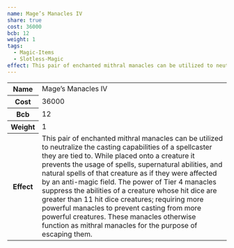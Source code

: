 ```yaml
---
name: Mage’s Manacles IV
share: true
cost: 36000
bcb: 12
weight: 1
tags:
  - Magic-Items
  - Slotless-Magic
effect: This pair of enchanted mithral manacles can be utilized to neutralize the casting capabilities of a spellcaster they are tied to. While placed onto a creature it prevents the usage of spells, supernatural abilities, and natural spells of that creature as if they were affected by an anti-magic field. The power of Tier 4 manacles suppress the abilities of a creature whose hit dice are greater than 11 hit dice creatures; requiring more powerful manacles to prevent casting from more powerful creatures. These manacles otherwise function as mithral manacles for the purpose of escaping them.
---
```

<p><span dir="ltr" style="overflow-x: auto;"><table><tbody><tr><th dir="ltr">Name</th><td dir="ltr">Mage’s Manacles IV</td></tr><tr><th dir="ltr">Cost</th><td dir="auto">36000</td></tr><tr><th dir="ltr">Bcb</th><td dir="auto">12</td></tr><tr><th dir="ltr">Weight</th><td dir="auto">1</td></tr><tr><th dir="ltr">Effect</th><td dir="ltr">This pair of enchanted mithral manacles can be utilized to neutralize the casting capabilities of a spellcaster they are tied to. While placed onto a creature it prevents the usage of spells, supernatural abilities, and natural spells of that creature as if they were affected by an anti-magic field. The power of Tier 4 manacles suppress the abilities of a creature whose hit dice are greater than 11 hit dice creatures; requiring more powerful manacles to prevent casting from more powerful creatures. These manacles otherwise function as mithral manacles for the purpose of escaping them.</td></tr></tbody></table></span></p>
